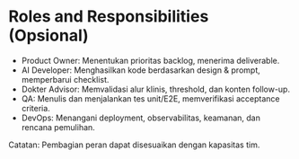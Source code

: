 # Roles and Responsibilities (Opsional)

- Product Owner: Menentukan prioritas backlog, menerima deliverable.
- AI Developer: Menghasilkan kode berdasarkan design & prompt, memperbarui checklist.
- Dokter Advisor: Memvalidasi alur klinis, threshold, dan konten follow-up.
- QA: Menulis dan menjalankan tes unit/E2E, memverifikasi acceptance criteria.
- DevOps: Menangani deployment, observabilitas, keamanan, dan rencana pemulihan.

Catatan: Pembagian peran dapat disesuaikan dengan kapasitas tim.

